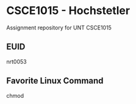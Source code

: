 # CSCE1015 - Hochstetler
Assignment repository for UNT CSCE1015
## EUID
nrt0053
## Favorite Linux Command
chmod
